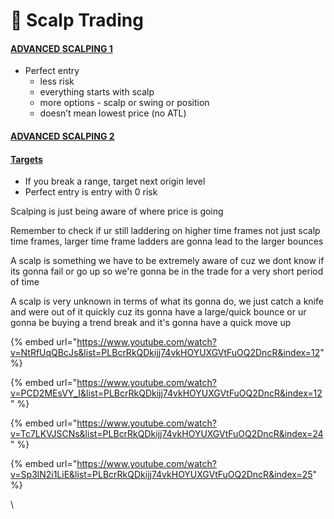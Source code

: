 # 🤑 Scalp Trading

#### [ADVANCED SCALPING 1](https://www.youtube.com/watch?v=NtRfUqQBcJs\&list=PLBcrRkQDkijj74vkHOYUXGVtFuOQ2DncR\&index=11)

* Perfect entry
  * less risk
  * everything starts with scalp
  * more options - scalp or swing or position
  * doesn’t mean lowest price (no ATL)

#### [ADVANCED SCALPING 2](https://www.youtube.com/watch?v=PCD2MEsVY\_I\&list=PLBcrRkQDkijj74vkHOYUXGVtFuOQ2DncR\&index=12)

#### [Targets](https://www.youtube.com/watch?v=fIm8kwLZw6w\&list=PLBcrRkQDkijj74vkHOYUXGVtFuOQ2DncR\&index=13)

* If you break a range, target next origin level
* Perfect entry is entry with 0 risk



Scalping is just being aware of where price is going&#x20;

Remember to check if ur still laddering on higher time frames not just scalp time frames, larger time frame ladders are gonna lead to the larger bounces

A scalp is something we have to be extremely aware of cuz we dont know if its gonna fail or go up so we're gonna be in the trade for a very short period of time&#x20;

A scalp is very unknown in terms of what its gonna do, we just catch a knife and were out of it quickly cuz its gonna have a large/quick bounce or ur gonna be buying a trend break and it's gonna have a quick move up



{% embed url="https://www.youtube.com/watch?v=NtRfUqQBcJs&list=PLBcrRkQDkijj74vkHOYUXGVtFuOQ2DncR&index=12" %}

{% embed url="https://www.youtube.com/watch?v=PCD2MEsVY_I&list=PLBcrRkQDkijj74vkHOYUXGVtFuOQ2DncR&index=12" %}

{% embed url="https://www.youtube.com/watch?v=Tc7LKVJSCNs&list=PLBcrRkQDkijj74vkHOYUXGVtFuOQ2DncR&index=24" %}



{% embed url="https://www.youtube.com/watch?v=Sp3lN2i1LiE&list=PLBcrRkQDkijj74vkHOYUXGVtFuOQ2DncR&index=25" %}

\
